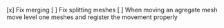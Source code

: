 [x] Fix merging
[ ] Fix splitting meshes
    [ ] When moving an agregate mesh move level one meshes and register the movement properly